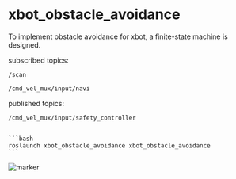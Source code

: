 xbot_obstacle_avoidance
===============
To implement obstacle avoidance for xbot, a finite-state machine is designed.

subscribed topics:

    /scan

    /cmd_vel_mux/input/navi

published topics:

    /cmd_vel_mux/input/safety_controller


    ```bash
    roslaunch xbot_obstacle_avoidance xbot_obstacle_avoidance
    ```


![marker](https://raw.githubusercontent.com/sychaichangkun/xbot_obstacle_avoidance/master/xbot_fsm.png)


